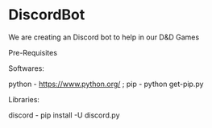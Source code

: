 # DiscordBot
We are creating an Discord bot to help in our D&amp;D Games

Pre-Requisites

Softwares:

python - https://www.python.org/ ;
pip - python get-pip.py

Libraries:

discord - pip install -U discord.py
